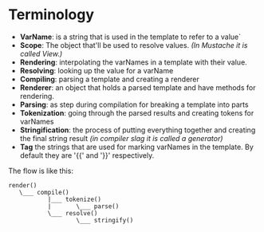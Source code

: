 # Terminology

* **VarName**: is a string that is used in the template to refer to a value`
* **Scope**: The object that'll be used to resolve values. _(In Mustache it is called View.)_
* **Rendering**: interpolating the varNames in a template with their value.
* **Resolving**: looking up the value for a varName
* **Compiling**: parsing a template and creating a renderer
* **Renderer**: an object that holds a parsed template and have methods for rendering.
* **Parsing**: as step during compilation for breaking a template into parts
* **Tokenization**: going through the parsed results and creating tokens for varNames
* **Stringification**: the process of putting everything together and creating the
final string result _(in compiler slag it is called a generator)_
* **Tag** the strings that are used for marking varNames in the template. By default they are '{{' and '}}' respectively.

The flow is like this:

```
render()
   \___ compile()
           |___ tokenize()
           |       \___ parse()
           \___ resolve()
                   \___ stringify()
```
